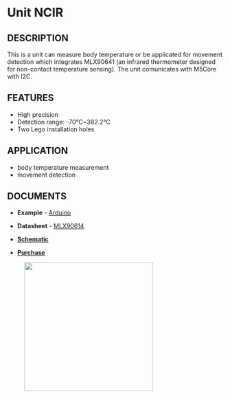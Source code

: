 # Unit NCIR

## DESCRIPTION

This is a unit can measure body temperature or be applicated for movement detection which integrates MLX90641 (an infrared thermometer designed for non-contact temperature sensing). The unit comunicates with M5Core with I2C.

## FEATURES

-  High precision
-  Detection range: -70℃~382.2℃
-  Two Lego installation holes

## APPLICATION

-  body temperature measurement
-  movement detection

## DOCUMENTS

-  **Example** - [Arduino](en/file_to_display_null)

-  **Datasheet** - [MLX90614](https://pdf1.alldatasheet.com/datasheet-pdf/view/218977/ETC2/MLX90614.html)

-  **[Schematic](en/file_to_display_null)**

-  **[Purchase](https://www.aliexpress.com/store/product/M5Stack-Official-NCIR-Unit-MLX90614-Contactless-Temperature-Sensor-Module-70C-382-2C-GROVE-I2C-Development-Board/3226069_32947772098.html?spm=a2g1x.12024536.productList_5885013.pic_4)**

<figure>
    <img src="assets/img/product_pics/units/M5GO_Unit_ncir.png" height="300" width="300">
</figure>

